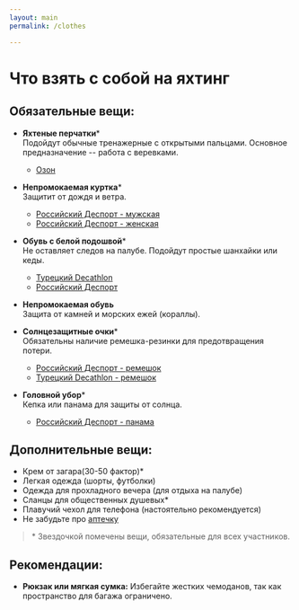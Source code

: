 ```yaml
---
layout: main
permalink: /clothes

---
```


# Что взять с собой на яхтинг

## Обязательные вещи:
- **Яхтеные перчатки***  
  Подойдут обычные тренажерные с открытыми пальцами. Основное предназначение -- работа с веревками.
   - [Озон](https://www.ozon.ru/product/vento-perchatki-dlya-alpinizma-razmer-s-1746892070/?avtc=1&avte=4&avts=1732542825)
   
- **Непромокаемая куртка***  
  Защитит от дождя и ветра.  
  - [Российский Деспорт - мужская](https://desport.ru/product/kurtka-dlya-parusnogo-sporta-vodonepronisaemaya-muzhskaya-sinyaya-tribord-sailing-100-8678296)
  - [Российский Деспорт - женская](https://desport.ru/product/kurtka-sportivnaya-muzhskaya-chernaya-all-do-sport-wind-300-cnm-800814)

- **Обувь с белой подошвой***  
  Не оставляет следов на палубе. Подойдут простые шанхайки или кеды.  
  - [Турецкий Decathlon](https://www.decathlon.com.tr/p/erkek-makosen-gri-mavi-sailing-100/_/R-p-184753?mc=8841663&c=S%C4%B0YAH_KAHVERENG%C4%B0_GR%C4%B0)
  - [Российский Деспорт](https://desport.ru/product/obuv-muzhskaya-chrnaya-tribord-300-8841663)

- **Непромокаемая обувь**  
  Защита от камней и морских ежей (кораллы).

- **Солнцезащитные очки***  
  Обязательны наличие ремешка-резинки для предотвращения потери.  
  - [Российский Деспорт - ремешок](https://desport.ru/product/remen-chernyy-nisus-amim-803087)
  - [Турецкий Decathlon - ремешок](https://www.decathlon.com.tr/p/suda-batmayan-gozluk-ipi-siyah-sari/_/R-p-325363?mc=864177&c=S%C4%B0YAH_SARI)

- **Головной убор***  
  Кепка или панама для защиты от солнца.  
  - [Российский Деспорт - панама](https://desport.ru/product/panama-dlya-yahtinga-temno-sinyaya-tribord-8752012)

## Дополнительные вещи:
- Крем от загара(30-50 фактор)*
- Легкая одежда (шорты, футболки)
- Одежда для прохладного вечера (для отдыха на палубе)
- Сланцы для общественных душевых*
- Плавучий чехол для телефона (настоятельно рекомендуется)
- Не забудьте про [аптечку](/pharmacy)

> \* Звездочкой помечены вещи, обязательные для всех участников.

## Рекомендации:
- **Рюкзак или мягкая сумка:** Избегайте жестких чемоданов, так как пространство для багажа ограничено.
